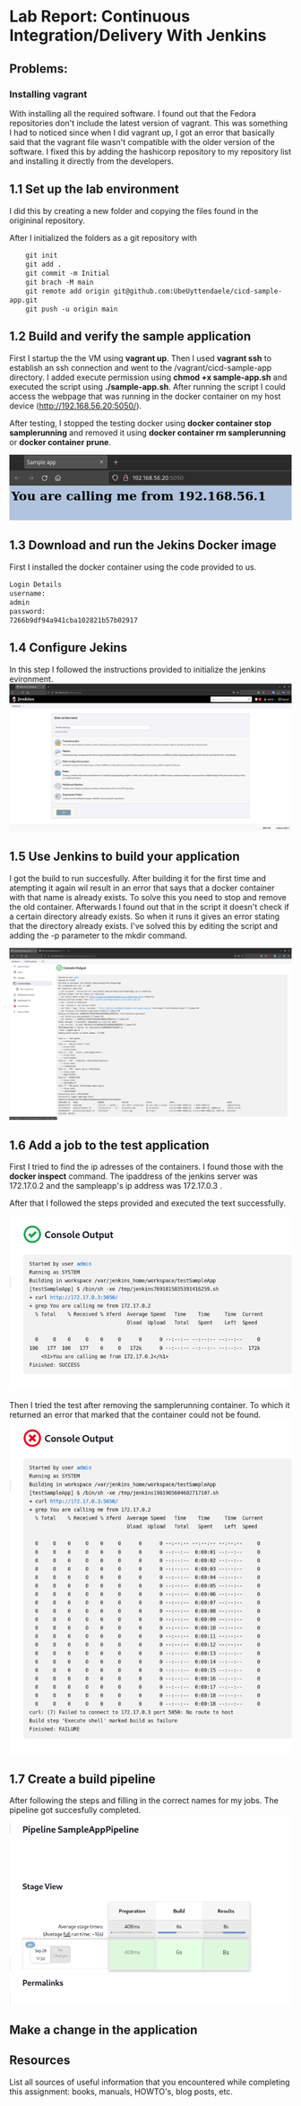 # Lab Report: Continuous Integration/Delivery With Jenkins
## Problems:
### Installing vagrant
With installing all the required software. I found out that the Fedora repositories don't include the latest version of vagrant. This was something I had to noticed since when I did vagrant up, I got an error that basically said that the vagrant file wasn't compatible with the older version of the software. I fixed this by adding the hashicorp repository to my repository list and installing it directly from the developers.
## 1.1 Set up the lab environment
I did this by creating a new folder and copying the files found in the origininal repository.

After I initialized the folders as a git repository with

```
	git init
	git add .
	git commit -m Initial
	git brach -M main
	git remote add origin git@github.com:UbeUyttendaele/cicd-sample-app.git
	git push -u origin main
```
## 1.2 Build and verify the sample application
First I startup the the VM using **vagrant up**.
Then I used **vagrant ssh** to establish an ssh connection and went to the /vagrant/cicd-sample-app directory. I added execute permission using **chmod +x sample-app.sh** and executed the script using **./sample-app.sh**. After running the script I could access the webpage that was running in the docker container on my host device (http://192.168.56.20:5050/).

After testing, I stopped the testing docker using **docker container stop samplerunning** and removed it using **docker container rm samplerunning** or **docker container prune**.

![testpage](./reportScreenshots/testpage.png)

## 1.3 Download and run the Jekins Docker image
First I installed the docker container using the code provided to us.

```
Login Details
username:
admin
password:
7266b9df94a941cba102821b57b02917
```

## 1.4 Configure Jekins
In this step I followed the instructions provided to initialize the jenkins evironment.
![jenkinsInstall](./reportScreenshots/jenkinsInstall.png)

## 1.5 Use Jenkins to build your application
I got the build to run succesfully. After building it for the first time and atempting it again wil result in an error that says that a docker container with that name is already exists. To solve this you need to stop and remove the old container. Afterwards I found out that in the script it doesn't check if a certain directory already exists. So when it runs it gives an error stating that the directory already exists. I've solved this by editing the script and adding the -p parameter to the mkdir command.

![buildSuccess](./reportScreenshots/buildSuccess.png)




## 1.6 Add a job to the test application
First I tried to find the ip adresses of the containers. I found those with the **docker inspect** command. The ipaddress of the jenkins server was 172.17.0.2 and the sampleapp's ip address was 172.17.0.3 .

After that I followed the steps provided and executed the text successfully.

![testSucces](./reportScreenshots/testSuccess.png)

Then I tried the test after removing the samplerunning container. To which it returned an error that marked that the container could not be found.
![testFail](./reportScreenshots/testFail.png)

## 1.7 Create a build pipeline
After following the steps and filling in the correct names for my jobs. The pipeline got succesfully completed.
![pipelineSuccess](./reportScreenshots/pipelineSuccess.png)

## Make a change in the application

## Resources

List all sources of useful information that you encountered while completing this assignment: books, manuals, HOWTO's, blog posts, etc.
